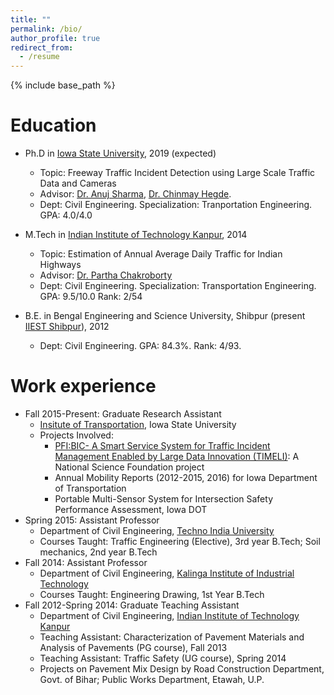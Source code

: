 ```yaml
---
title: ""
permalink: /bio/
author_profile: true
redirect_from:
  - /resume
---
```


{% include base_path %}

Education
======

* Ph.D in [Iowa State University](https://www.iastate.edu/), 2019 (expected)
  * Topic: Freeway Traffic Incident Detection using Large Scale Traffic Data and Cameras
  * Advisor: [Dr. Anuj Sharma](https://www.ccee.iastate.edu/directory/?user_page=anujs), [Dr. Chinmay Hegde](http://home.engineering.iastate.edu/~chinmay/).
  * Dept: Civil Engineering. Specialization: Tranportation Engineering. GPA: 4.0/4.0
  
* M.Tech in [Indian Institute of Technology Kanpur](http://www.iitk.ac.in/), 2014
  * Topic: Estimation of Annual Average Daily Traffic for Indian Highways
  * Advisor: [Dr. Partha Chakroborty](http://home.iitk.ac.in/~partha/)
  * Dept: Civil Engineering. Specialization: Transportation Engineering. GPA: 9.5/10.0 Rank: 2/54
  
* B.E. in Bengal Engineering and Science University, Shibpur (present [IIEST Shibpur](http://www.iiests.ac.in/)), 2012
  * Dept: Civil Engineering. GPA: 84.3%. Rank: 4/93.



Work experience
======
* Fall 2015-Present: Graduate Research Assistant
  * [Insitute of Transportation](http://www.intrans.iastate.edu), Iowa State University
  * Projects Involved: 
    * [PFI:BIC- A Smart Service System for Traffic Incident Management Enabled by Large Data Innovation (TIMELI)](https://nsf.gov/awardsearch/showAward?AWD_ID=1632116): A National Science Foundation project
    * Annual Mobility Reports (2012-2015, 2016) for Iowa Department of Transportation
    * Portable Multi-Sensor System for Intersection Safety Performance Assessment, Iowa DOT
* Spring 2015: Assistant Professor
  * Department of Civil Engineering, [Techno India University](https://technoindiauniversity.ac.in/)
  * Courses Taught: Traffic Engineering (Elective), 3rd year B.Tech; Soil mechanics, 2nd year B.Tech
* Fall 2014: Assistant Professor
  * Department of Civil Engineering, [Kalinga Institute of Industrial Technology](http://kiit.ac.in/)
  * Courses Taught: Engineering Drawing, 1st Year B.Tech
* Fall 2012-Spring 2014: Graduate Teaching Assistant
  * Department of Civil Engineering, [Indian Institute of Technology Kanpur](https://www.iitk.ac.in/)
  *  Teaching Assistant: Characterization of Pavement Materials and Analysis of Pavements (PG course), Fall 2013
  *  Teaching Assistant: Traffic Safety (UG course), Spring 2014
  *  Projects on Pavement Mix Design by Road Construction Department, Govt. of Bihar; Public Works Department, Etawah, U.P.
